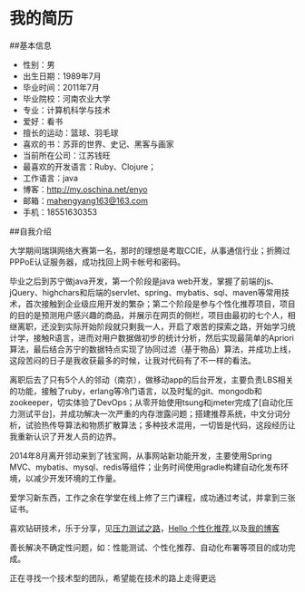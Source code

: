 我的简历
==========

##基本信息

- 性别：男 
- 出生日期：1989年7月
- 毕业时间：2011年7月
- 毕业院校：河南农业大学
- 专业：计算机科学与技术
- 爱好：看书
- 擅长的运动：篮球、羽毛球
- 喜欢的书：苏菲的世界、史记、黑客与画家
- 当前所在公司：江苏钱旺
- 最喜欢的开发语言：Ruby、Clojure；
- 工作语言：java
- 博客：http://my.oschina.net/enyo
- 邮箱：mahengyang163@163.com
- 手机：18551630353

##自我介绍

大学期间瑞琪网络大赛第一名，那时的理想是考取CCIE，从事通信行业；折腾过PPPoE认证服务器，成功找回上网卡帐号和密码。

毕业之后到苏宁做java开发，第一个阶段是java web开发，掌握了前端的js、jQuery、highchars和后端的servlet、spring、mybatis、sql、maven等常用技术，首次接触到企业级应用开发的繁杂；第二个阶段是参与个性化推荐项目，项目的目的是预测用户感兴趣的商品，并展示在网页的侧栏，项目由最初的七个人，相继离职，还没到实际开始阶段就只剩我一人，开启了艰苦的探索之路，开始学习统计学，接触R语言，进而对用户数据做初步的统计分析，然后实现最简单的Apriori算法，最后结合苏宁的数据特点实现了协同过滤（基于物品）算法，并成功上线，这段苦闷的日子是我收获最多的时候，让我对代码有了不一样的看法。


离职后去了只有5个人的邻动（南京），做移动app的后台开发，主要负责LBS相关的功能，接触了ruby，erlang等冷门语言，以及时髦的git、mongodb和zookeeper，切实体验了DevOps；从零开始使用tsung和jmeter完成了[自动化压力测试平台]，并成功解决一次严重的内存泄露问题；搭建推荐系统，中文分词分析，试验热传导算法和物质扩散算法；多种技术混用，一切皆是代码，这段经历让我重新认识了开发人员的边界。

2014年8月离开邻动来到了钱宝网，从事网站新功能开发，主要使用Spring MVC、mybatis、mysql、redis等组件；业务时间使用gradle构建自动化发布环境，以减少开发环境的工作量。

爱学习新东西，工作之余在学堂在线上修了三门课程，成功通过考试，并拿到三张证书。

喜欢钻研技术，乐于分享，见[压力测试之路](http://mahengyang.github.io/zapya-loadtest.html)，[Hello 个性化推荐](http://mahengyang.github.io/hello-recsys.pdf),以及[我的博客](http://my.oschina.net/enyo)

善长解决不确定性问题，如：性能测试、个性化推荐、自动化布署等项目的成功完成。

正在寻找一个技术型的团队，希望能在技术的路上走得更远